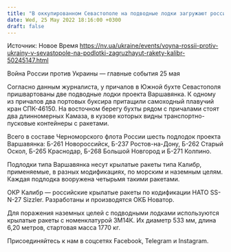 ```yaml
---
title: "В оккупированном Севастополе на подводные лодки загружают российские ракеты Калибр — СМИ"
date: Wed, 25 May 2022 18:16:00 +0300
draft: false
---
```

Источник: Новое Время https://nv.ua/ukraine/events/voyna-rossii-protiv-ukrainy-v-sevastopole-na-podlotki-zagruzhayut-rakety-kalibr-50245147.html


Война России против Украины — главные события 25 мая

 Согласно данным журналиста, у причалов в Южной бухте Севастополя пришвартованы две подводные лодки проекта Варшавянка. К одному из причалов два портовых буксира притащили самоходный плавучий кран СПК-46150. На восточном берегу бухты рядом с причалами стоят два длинномерных Камаза, в кузове которых видны транспортно-пусковые контейнеры с ракетами.

Всего в составе Черноморского флота России шесть подлодок проекта Варшавянка: Б-261 Новороссийск, Б-237 Ростов-на-Дону, Б-262 Старый Оскол, Б-265 Краснодар, Б-268 Большой Новгород и Б-271 Колпино.

Подлодки типа Варшавянка несут крылатые ракеты типа Калибр, применяемые, в разных модификациях, по морским и наземным целям. Каждая подлодка вооружена четырьмя такими ракетами.

ОКР Калибр — российские крылатые ракеты по кодификации НАТО SS-N-27 Sizzler. Разработаны и производятся ОКБ Новатор.

Для поражения наземных целей с подводными лодками используются крылатые ракеты с номенклатурой 3М14К. Их диаметр 533 мм, длина 6,20 метров, стартовая масса 1770 кг.

Присоединяйтесь к нам в соцсетях Facebook, Telegram и Instagram.
